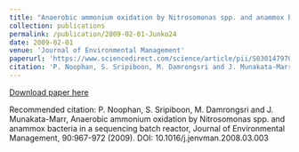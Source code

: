 ```yaml
---
title: "Anaerobic ammonium oxidation by Nitrosomonas spp. and anammox bacteria in a sequencing batch reactor"
collection: publications
permalink: /publication/2009-02-01-Junko24
date: 2009-02-01
venue: 'Journal of Environmental Management'
paperurl: 'https://www.sciencedirect.com/science/article/pii/S0301479708000893?via%3Dihub'
citation: 'P. Noophan, S. Sripiboon, M. Damrongsri and J. Munakata-Marr, Anaerobic ammonium oxidation by Nitrosomonas spp. and anammox bacteria in a sequencing batch reactor, Journal of Environmental Management, 90:967-972 (2009). DOI: 10.1016/j.jenvman.2008.03.003'
---
```


<a href='https://www.sciencedirect.com/science/article/pii/S0301479708000893?via%3Dihub'>Download paper here</a>

Recommended citation: P. Noophan, S. Sripiboon, M. Damrongsri and J. Munakata-Marr, Anaerobic ammonium oxidation by Nitrosomonas spp. and anammox bacteria in a sequencing batch reactor, Journal of Environmental Management, 90:967-972 (2009). DOI: 10.1016/j.jenvman.2008.03.003